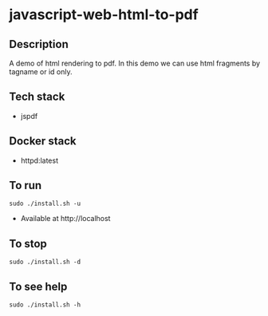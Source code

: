 # javascript-web-html-to-pdf

## Description
A demo of html rendering to pdf. In this demo
we can use html fragments by tagname or id only.

## Tech stack
- jspdf

## Docker stack
- httpd:latest

## To run
`sudo ./install.sh -u`
- Available at http://localhost

## To stop
`sudo ./install.sh -d`

## To see help
`sudo ./install.sh -h`
